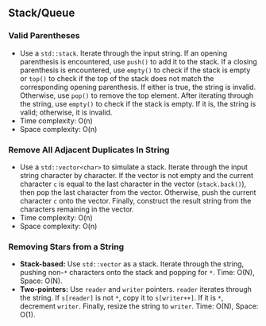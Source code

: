 ## Stack/Queue

### Valid Parentheses

*   Use a `std::stack`. Iterate through the input string. If an opening parenthesis is encountered, use `push()` to add it to the stack. If a closing parenthesis is encountered, use `empty()` to check if the stack is empty or `top()` to check if the top of the stack does not match the corresponding opening parenthesis. If either is true, the string is invalid. Otherwise, use `pop()` to remove the top element. After iterating through the string, use `empty()` to check if the stack is empty. If it is, the string is valid; otherwise, it is invalid.
*   Time complexity: O(n)
*   Space complexity: O(n)

### Remove All Adjacent Duplicates In String

*   Use a `std::vector<char>` to simulate a stack. Iterate through the input string character by character. If the vector is not empty and the current character `c` is equal to the last character in the vector (`stack.back()`), then pop the last character from the vector. Otherwise, push the current character `c` onto the vector. Finally, construct the result string from the characters remaining in the vector.
*   Time complexity: O(n)
*   Space complexity: O(n)

### Removing Stars from a String

*   **Stack-based:** Use `std::vector` as a stack. Iterate through the string, pushing non-`*` characters onto the stack and popping for `*`. Time: O(N), Space: O(N).
*   **Two-pointers:** Use `reader` and `writer` pointers. `reader` iterates through the string. If `s[reader]` is not `*`, copy it to `s[writer++]`. If it is `*`, decrement `writer`. Finally, resize the string to `writer`. Time: O(N), Space: O(1).